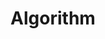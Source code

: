 ---
title: Algorithm
layout: collection
permalink: /algorithm
collection: algorithm
entries_layout: grid
classes: wide
---